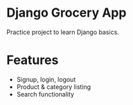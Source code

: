 # Django Grocery App

Practice project to learn Django basics.

# Features
- Signup, login, logout
- Product & category listing
- Search functionality
